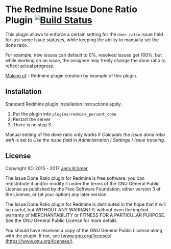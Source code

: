 The Redmine Issue Done Ratio Plugin  [![Build Status](https://travis-ci.org/jkraemer/redmine_percent_done.svg?branch=master)](https://travis-ci.org/jkraemer/redmine_percent_done)
===================================

This plugin allows to enforce a certain setting for the `done_ratio` issue
field for just some Issue statuses, while keeping the ability to manually set
the done ratio.

For example, new issues can default to 0%, resolved issues get 100%, but while
working on an issue, the assignee may freely change the done ratio to reflect
actual progress.

[Making of](https://jkraemer.net/2015/11/how-to-create-a-redmine-plugin) -
Redmine plugin creation by example of this plugin.

Installation
------------

Standard Redmine plugin installation instructions apply.

1. Put the plugin into `plugins/redmine_percent_done`
2. Restart the server
3. There is no step 3.

Manual editing of the done ratio only works if _Calculate the issue done ratio
with_ is set to _Use the issue field_ in _Administration_ / _Settings_ / _Issue
tracking_.


License
-------

Copyright (C) 2015 - 2017 [Jens Krämer](https://jkraemer.net)

The Issue Done Ratio plugin for Redmine is free software: you can redistribute
it and/or modify it under the terms of the GNU General Public License as
published by the Free Software Foundation, either version 3 of the License, or
(at your option) any later version.

The Issue Done Ratio plugin for Redmine is distributed in the hope that it
will be useful, but WITHOUT ANY WARRANTY; without even the implied warranty of
MERCHANTABILITY or FITNESS FOR A PARTICULAR PURPOSE.  See the GNU General
Public License for more details.

You should have received a copy of the GNU General Public License along with
the plugin. If not, see [www.gnu.org/licenses](https://www.gnu.org/licenses/).

